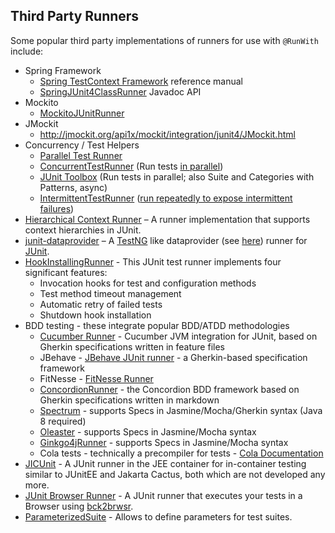 ## Third Party Runners ##

Some popular third party implementations of runners for use with `@RunWith` include:

- Spring Framework
  - [Spring TestContext Framework](http://docs.spring.io/spring/docs/current/spring-framework-reference/html/testing.html#testcontext-framework) reference manual
  - [SpringJUnit4ClassRunner](http://docs.spring.io/spring/docs/current/javadoc-api/org/springframework/test/context/junit4/SpringJUnit4ClassRunner.html) Javadoc API
- Mockito
  - [MockitoJUnitRunner](http://docs.mockito.googlecode.com/hg/latest/org/mockito/runners/MockitoJUnitRunner.html)
- JMockit  
  - http://jmockit.org/api1x/mockit/integration/junit4/JMockit.html
- Concurrency / Test Helpers
  - [Parallel Test Runner](https://github.com/diva-e/parallel-test-runner)
  - [ConcurrentTestRunner](http://tempusfugitlibrary.org/apidocs/com/google/code/tempusfugit/concurrency/ConcurrentTestRunner.html) (Run tests [in parallel](http://tempusfugitlibrary.org/documentation/junit/parallel/))
  - [JUnit Toolbox](https://code.google.com/p/junit-toolbox/) (Run tests in parallel; also Suite and Categories with Patterns, async)
  - [IntermittentTestRunner](http://tempusfugitlibrary.org/apidocs/com/google/code/tempusfugit/concurrency/IntermittentTestRunner.html) ([run repeatedly to expose intermittent failures](http://tempusfugitlibrary.org/documentation/junit/intermittent/))
- [Hierarchical Context Runner](https://github.com/bechte/junit-hierarchicalcontextrunner/wiki) – A runner implementation that supports context hierarchies in JUnit.
- [junit-dataprovider](https://github.com/TNG/junit-dataprovider/wiki) – A [TestNG](http://testng.org/doc/index.html) like dataprovider (see [here](http://testng.org/doc/documentation-main.html#parameters-dataproviders)) runner for [JUnit](https://github.com/junit-team/junit).
- [HookInstallingRunner](https://github.com/Nordstrom/JUnit-Foundation/blob/master/src/main/java/com/nordstrom/automation/junit/HookInstallingRunner.java) - This JUnit test runner implements four significant features:
  - Invocation hooks for test and configuration methods
  - Test method timeout management
  - Automatic retry of failed tests
  - Shutdown hook installation
- BDD testing - these integrate popular BDD/ATDD methodologies
  - [Cucumber Runner](https://github.com/cucumber/cucumber-jvm/blob/master/junit/src/main/java/cucumber/api/junit/Cucumber.java) - Cucumber JVM integration for JUnit, based on Gherkin specifications written in feature files
  - JBehave - [JBehave JUnit runner](https://github.com/codecentric/jbehave-junit-runner) - a Gherkin-based specification framework
  - FitNesse - [FitNesse Runner](http://fitnesse.org/FitNesse.UserGuide.WritingAcceptanceTests.RunningFromJunit)
  - [ConcordionRunner](https://github.com/concordion/concordion/blob/master/src/main/java/org/concordion/integration/junit4/ConcordionRunner.java) - the Concordion BDD framework based on Gherkin specifications written in markdown
  - [Spectrum](https://github.com/greghaskins/spectrum) - supports Specs in Jasmine/Mocha/Gherkin syntax (Java 8 required)
  - [Oleaster](https://github.com/mscharhag/oleaster) - supports Specs in Jasmine/Mocha syntax
  - [Ginkgo4jRunner](https://github.com/paulcwarren/ginkgo4j) - supports Specs in Jasmine/Mocha syntax
  - Cola tests - technically a precompiler for tests - [Cola Documentation](http://bmsantos.github.io/cola-maven-plugin/)
- [JICUnit](https://github.com/Lucas3oo/jicunit) - A JUnit runner in the JEE container for in-container testing similar to JUnitEE and Jakarta Cactus, both which are not developed any more.
- [JUnit Browser Runner](https://github.com/dukescript/junit-browser-runner) - A JUnit runner that executes your tests in a Browser using [bck2brwsr](http://wiki.apidesign.org/wiki/Bck2Brwsr).
- [ParameterizedSuite](https://github.com/PeterWippermann/parameterized-suite) - Allows to define parameters for test suites.